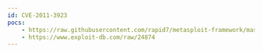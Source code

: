 ```yaml
---
id: CVE-2011-3923
pocs:
    - https://raw.githubusercontent.com/rapid7/metasploit-framework/master/modules/exploits/multi/http/struts_code_exec_parameters.rb
    - https://www.exploit-db.com/raw/24874
---
```

